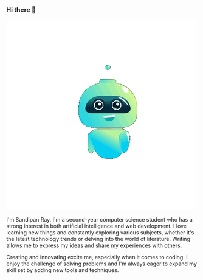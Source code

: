 ### Hi there 👋

![animation](https://github.com/rayypan/rayypan/blob/main/res/31548-robot-says-hello.gif?raw=1)

I'm Sandipan Ray. I'm a second-year computer science student who has a strong interest in both artificial intelligence and web development. I love learning new things and constantly exploring various subjects, whether it's the latest technology trends or delving into the world of literature. Writing allows me to express my ideas and share my experiences with others.

Creating and innovating excite me, especially when it comes to coding. I enjoy the challenge of solving problems and I'm always eager to expand my skill set by adding new tools and techniques.

<!--
**rayypan/rayypan** is a ✨ _special_ ✨ repository because its `README.md` (this file) appears on your GitHub profile.

Here are some ideas to get you started:

- 🔭 I’m currently working on ...
- 🌱 I’m currently learning ...
- 👯 I’m looking to collaborate on ...
- 🤔 I’m looking for help with ...
- 💬 Ask me about ...
- 📫 How to reach me: ...
- 😄 Pronouns: ...
- ⚡ Fun fact: ...
-->
